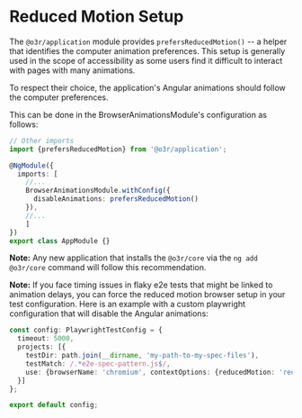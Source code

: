 # Reduced Motion Setup
The ``@o3r/application`` module provides ``prefersReducedMotion()`` -- a helper that identifies the computer animation preferences.
This setup is generally used in the scope of accessibility as some users find it difficult to interact with pages with many animations.

To respect their choice, the application's Angular animations should follow the computer preferences.

This can be done in the BrowserAnimationsModule's configuration as follows:
```typescript
// Other imports
import {prefersReducedMotion} from '@o3r/application';

@NgModule({
  imports: [
    //...
    BrowserAnimationsModule.withConfig({
      disableAnimations: prefersReducedMotion()
    }),
    //...
    ]
})
export class AppModule {}
```

**Note:** Any new application that installs the ``@o3r/core`` via the ``ng add @o3r/core`` command will follow this recommendation.

**Note:** If you face timing issues in flaky e2e tests that might be linked to animation delays, you can force the reduced
motion browser setup in your test configuration.
Here is an example with a custom playwright configuration that will disable the Angular animations:
```typescript
const config: PlaywrightTestConfig = {
  timeout: 5000,
  projects: [{
    testDir: path.join(__dirname, 'my-path-to-my-spec-files'),
    testMatch: /.*e2e-spec-pattern.js$/,
    use: {browserName: 'chromium', contextOptions: {reducedMotion: 'reduce'}}
  }]
};

export default config;
```
